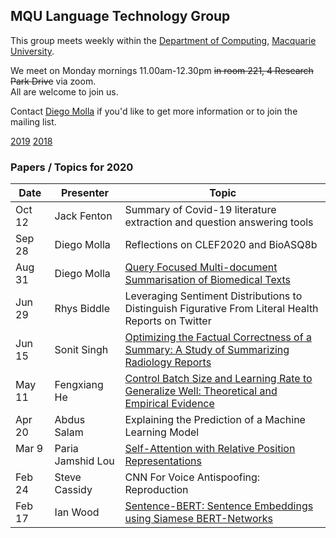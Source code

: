 
## MQU Language Technology Group


This group meets weekly within the
[Department of Computing](http://comp.mq.edu.au), [Macquarie University](https://www.mq.edu.au/).

We meet on Monday mornings 11.00am-12.30pm <s>in room 221, 4 Research Park Drive</s> via zoom.  
All are welcome to join us.

Contact [Diego Molla](http://web.science.mq.edu.au/~diego/) if you'd like to get more information or to join the mailing list. 

[2019](/2019/README.md) [2018](/2018/README.md)

### Papers / Topics for 2020

Date | Presenter | Topic
----- | --------- | -----
Oct 12 &nbsp;&nbsp; | Jack Fenton | Summary of Covid-19 literature extraction and question answering tools
Sep 28 &nbsp;&nbsp; | Diego Molla | Reflections on CLEF2020 and BioASQ8b
Aug 31 &nbsp;&nbsp; | Diego Molla | [Query Focused Multi-document Summarisation of Biomedical Texts](https://arxiv.org/abs/2008.11986)
Jun 29 &nbsp;&nbsp; | Rhys Biddle | Leveraging Sentiment Distributions to Distinguish Figurative From Literal Health Reports on Twitter
Jun 15 &nbsp;&nbsp; | Sonit Singh | [Optimizing the Factual Correctness of a Summary: A Study of Summarizing Radiology Reports](https://arxiv.org/abs/1911.02541)
May 11 &nbsp;&nbsp; | Fengxiang He | [Control Batch Size and Learning Rate to Generalize Well: Theoretical and Empirical Evidence](http://papers.nips.cc/paper/8398-control-batch-size-and-learning-rate-to-generalize-well-theoretical-and-empirical-evidence)
Apr 20 &nbsp;&nbsp; | Abdus Salam | Explaining the Prediction of a Machine Learning Model
Mar 9 &nbsp;&nbsp; | Paria Jamshid Lou | [Self-Attention with Relative Position Representations](https://www.aclweb.org/anthology/N18-2074.pdf)
Feb 24 &nbsp;&nbsp; | Steve Cassidy | CNN For Voice Antispoofing: Reproduction
Feb 17 &nbsp;&nbsp; | Ian Wood | [Sentence-BERT: Sentence Embeddings using Siamese BERT-Networks](https://www.aclweb.org/anthology/D19-1410/)
